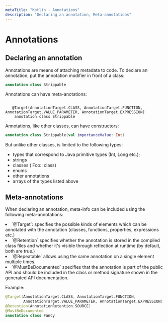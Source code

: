 ```yaml
---
metaTitle: "Kotlin - Annotations"
description: "Declaring an annotation, Meta-annotations"
---
```


# Annotations



## Declaring an annotation


Annotations are means of attaching metadata to code. To declare an annotation, put the
annotation
modifier in front of a
class:

```kotlin
annotation class Strippable

```

Annotations can have meta-anotations:

```

   @Target(AnnotationTarget.CLASS, AnnotationTarget.FUNCTION, AnnotationTarget.VALUE_PARAMETER, AnnotationTarget.EXPRESSION)
    annotation class Strippable

```

Annotations, like other classes, can have constructors:

```kotlin
annotation class Strippable(val importanceValue: Int)

```

But unlike other classes, is limited to the following types:

- types that correspond to Java primitive types (Int, Long etc.);
- strings
- classes ( Foo:: class)
- enums
- other annotations
- arrays of the types listed above



## Meta-annotations


When declaring an annotation, meta-info can be included using the following meta-annotations:

<li>
`@Target`: specifies the possible kinds of elements which can be annotated with the annotation (classes, functions, properties, expressions etc.)
</li>
<li>
`@Retention` specifies whether the annotation is stored in the compiled class files and whether it's visible through reflection at runtime (by default, both are true.)
</li>
<li>
`@Repeatable` allows using the same annotation on a single element multiple times.
</li>
<li>
`@MustBeDocumented` specifies that the annotation is part of the public API and should be included in the class or method signature shown in the generated API documentation.
</li>

Example:

```kotlin
@Target(AnnotationTarget.CLASS, AnnotationTarget.FUNCTION,
        AnnotationTarget.VALUE_PARAMETER, AnnotationTarget.EXPRESSION)
@Retention(AnnotationRetention.SOURCE)
@MustBeDocumented
annotation class Fancy

```

